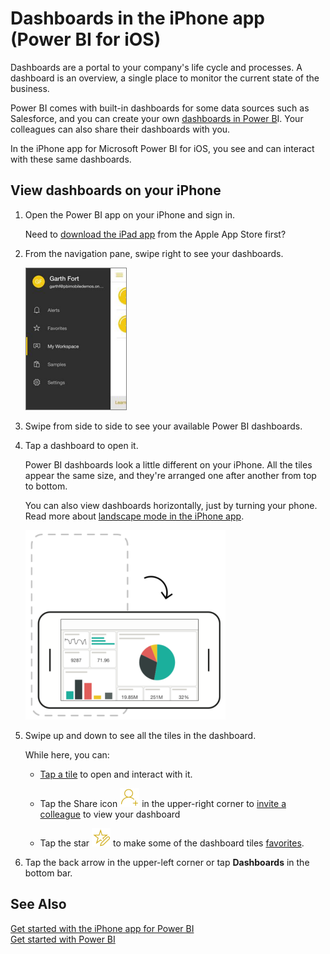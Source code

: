 <properties 
   pageTitle="Dashboards in the iPhone app (Power BI for iOS)"
   description="Dashboards in the iPhone app (Power BI for iOS)"
   services="powerbi" 
   documentationCenter="" 
   authors="maggiesMSFT" 
   manager="mblythe" 
   editor=""
   tags=""/>
 
<tags
   ms.service="powerbi"
   ms.devlang="NA"
   ms.topic="article"
   ms.tgt_pltfrm="NA"
   ms.workload="powerbi"
   ms.date="11/10/2015"
   ms.author="maggies"/>

# Dashboards in the iPhone app (Power BI for iOS)  

Dashboards are a portal to your company's life cycle and processes. A dashboard is an overview, a single place to monitor the current state of the business. 


Power BI comes with built-in dashboards for some data sources such as Salesforce, and you can create your own [dashboards in Power B](powerbi-service-dashboards.md)I. Your colleagues can also share their dashboards with you.

In the iPhone app for Microsoft Power BI for iOS, you see and can interact with these same dashboards.

## View dashboards on your iPhone  
1.  Open the Power BI app on your iPhone and sign in.

    Need to [download the iPad app](http://go.microsoft.com/fwlink/?LinkId=522062) from the Apple App Store first?

2.  From the navigation pane, swipe right to see your dashboards.

     ![](media/powerbi-mobile-dashboards-in-the-iphone-app/PBI_iPh_Nav.png)

3.  Swipe from side to side to see your available Power BI dashboards.

4.  Tap a dashboard to open it.  


    Power BI dashboards look a little different on your iPhone. All the tiles appear the same size, and they're arranged one after another from top to bottom.

    You can also view dashboards horizontally, just by turning your phone. Read more about [landscape mode in the iPhone app](http://blogs.msdn.com/b/powerbi/archive/2015/11/02/enjoy-the-landscape-with-the-power-bi-iphone-app.aspx).

    ![](media/powerbi-mobile-dashboards-in-the-iphone-app/PBI_iPh_Landscape.png)

5.  Swipe up and down to see all the tiles in the dashboard.

    While here, you can:

    -   [Tap a tile](powerbi-mobile-tiles-in-the-iphone-app.md) to open and interact with it.

    -   Tap the Share icon ![](media/powerbi-mobile-dashboards-in-the-iphone-app/PBI_iPhShareIcon.png) in the upper-right corner to [invite a colleague](powerbi-mobile-share-a-dashboard-from-the-iphone-app.md) to view your dashboard
    -   Tap the star ![](media/powerbi-mobile-dashboards-in-the-iphone-app/PBI_iPh_FaveIcon.png) to make some of the dashboard tiles [favorites](powerbi-mobile-favorites-in-the-iphone-app.md).  


6.  Tap the back arrow in the upper-left corner or tap **Dashboards** in the bottom bar.

## See Also  
[Get started with the iPhone app for Power BI](powerbi-mobile-ipad-app-get-started.md)  
[Get started with Power BI](powerbi-service-get-started.md)  